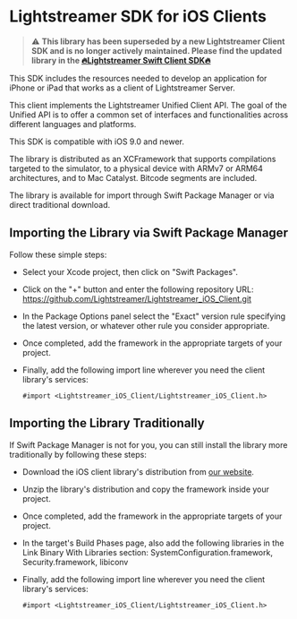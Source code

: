 # Lightstreamer SDK for iOS Clients

> ⚠️ **This library has been superseded by a new Lightstreamer Client SDK and is no longer actively maintained. Please find the updated library in the [🔥Lightstreamer Swift Client SDK🔥](https://github.com/Lightstreamer/Lightstreamer-lib-client-swift)**

This SDK includes the resources needed to develop an application for iPhone or iPad that works as a client of Lightstreamer Server.

This client implements the Lightstreamer Unified Client API. The goal of the Unified API is to offer a common set of interfaces and functionalities across different languages and platforms.

This SDK is compatible with iOS 9.0 and newer.

The library is distributed as an XCFramework that supports compilations targeted to the simulator, to a physical device with ARMv7 or ARM64 architectures, and to Mac Catalyst. Bitcode segments are included.

The library is available for import through Swift Package Manager or via direct traditional download.

## Importing the Library via Swift Package Manager

Follow these simple steps:

* Select your Xcode project, then click on "Swift Packages".
* Click on the "+" button and enter the following repository URL: https://github.com/Lightstreamer/Lightstreamer_iOS_Client.git
* In the Package Options panel select the "Exact" version rule specifying the latest version, or whatever other rule you consider appropriate.
* Once completed, add the framework in the appropriate targets of your project.
* Finally, add the following import line wherever you need the client library's services:
    
  ```
  #import <Lightstreamer_iOS_Client/Lightstreamer_iOS_Client.h>
  ```

## Importing the Library Traditionally

If Swift Package Manager is not for you, you can still install the library more traditionally by following these steps:

* Download the iOS client library's distribution from [our website](https://lightstreamer.com/res/ls-ios-client/4.3.3/lib/ls-ios-client-4.3.3.zip).
* Unzip the library's distribution and copy the framework inside your project.
* Once completed, add the framework in the appropriate targets of your project.
* In the target's Build Phases page, also add the following libraries in the Link Binary With Libraries section:
  SystemConfiguration.framework, Security.framework, libiconv
* Finally, add the following import line wherever you need the client library's services:

  ```
  #import <Lightstreamer_iOS_Client/Lightstreamer_iOS_Client.h>
  ```
